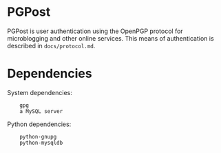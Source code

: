PGPost
======

PGPost is user authentication using the OpenPGP protocol for microblogging and
other online services. This means of authentication is described in `docs/protocol.md`.

Dependencies
============

System dependencies:
```
    gpg
    a MySQL server
```

Python dependencies:
```
    python-gnupg
    python-mysqldb
```
